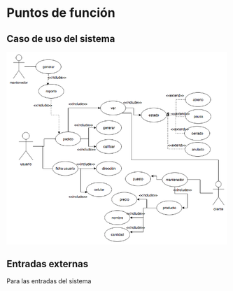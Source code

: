 # Puntos de función

## Caso de uso del sistema

![Feria Uml](/imagenes/feria_casos_de_uso.png)


## Entradas externas

Para las entradas del sistema
